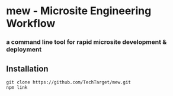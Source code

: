 # mew - Microsite Engineering Workflow
### a command line tool for rapid microsite development & deployment

## Installation

```
git clone https://github.com/TechTarget/mew.git
npm link
```